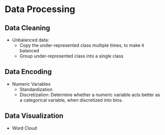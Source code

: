 # Data Processing

## Data Cleaning
- Unbalanced data:
    - Copy the under-represented class multiple times, to make it balanced
    - Group under-represented class into a single class


## Data Encoding
- Numeric Variables
    - Standardization
    - Discretization: Determine whether a numeric variable acts better as a categorical variable, when discretized into bins.

## Data Visualization
- Word Cloud